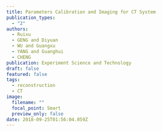 ```yaml
---
title: Parameters Calibration and Imaging for CT System
publication_types:
  - "2"
authors:
  - Ruixu
  - GENG and Diyuan
  - WU and Guangxu
  - YANG and Guanghui
  - CHENG
publication: Experiment Science and Technology
draft: false
featured: false
tags:
  - reconstruction
  - CT
image:
  filename: ""
  focal_point: Smart
  preview_only: false
date: 2018-09-25T01:56:04.059Z
---
```

